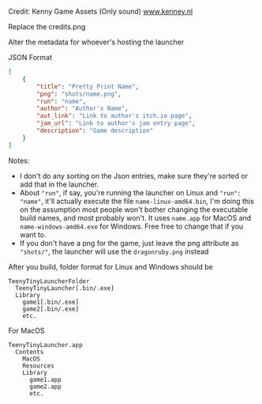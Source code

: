 Credit: Kenny Game Assets (Only sound) www.kenney.nl

Replace the credits.png

Alter the metadata for whoever's hosting the launcher

JSON Format
```Json
[
    {
        "title": "Pretty Print Name",
        "png": "shots/name.png",
        "run": "name",
        "author": "Author's Name",
        "aut_link": "Link to author's itch.io page",
        "jam_url": "Link to author's jam entry page",
        "description": "Game description"
    }
]
```
Notes:
* I don't do any sorting on the Json entries, make sure they're sorted or add that in the launcher.
* About `"run"`, if say, you're running the launcher on Linux and `"run": "name"`, it'll actually execute the file `name-linux-amd64.bin`, I'm doing this on the assumption most people won't bother changing the executable build names, and most probably won't. It uses `name.app` for MacOS and `name-windows-amd64.exe` for Windows. Free free to change that if you want to. 
* If you don't have a png for the game, just leave the png attribute as `"shots/"`, the launcher will use the `dragonruby.png` instead

After you build, folder format for Linux and Windows should be
```
TeenyTinyLauncherFolder
  TeenyTinyLauncher[.bin/.exe]
  Library
    game1[.bin/.exe]
    game2[.bin/.exe]
    etc.
```
For MacOS
```
TeenyTinyLauncher.app
  Contents
    MacOS
    Resources
    Library
      game1.app
      game2.app
      etc.
```
